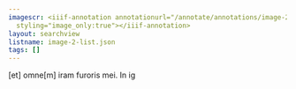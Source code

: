 ```yaml
---
imagescr: <iiif-annotation annotationurl="/annotate/annotations/image-2-003.json"
  styling="image_only:true"></iiif-annotation>
layout: searchview
listname: image-2-list.json
tags: []
---
```

[et] omne[m] iram furoris mei. In ig